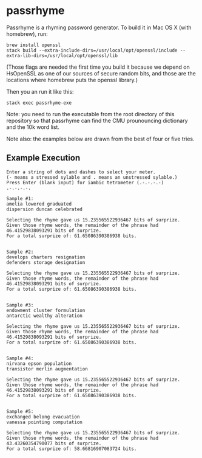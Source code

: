 # passrhyme

Passrhyme is a rhyming password generator.  To build it in Mac OS X (with homebrew), run:
```
brew install openssl
stack build --extra-include-dirs=/usr/local/opt/openssl/include --extra-lib-dirs=/usr/local/opt/openssl/lib
```
(Those flags are needed the first time you build it because we depend on HsOpenSSL as one of our sources of secure random bits, and those are the locations where homebrew puts the openssl library.)

Then you an run it like this:

```
stack exec passrhyme-exe
```


Note: you need to run the executable from the root directory of this repository so that passrhyme can find the CMU prounouncing
dictionary and the 10k word list.

Note also: the examples below are drawn from the best of four or five tries.

## Example Execution

```
Enter a string of dots and dashes to select your meter.
(- means a stressed sylable and . means an unstressed sylable.)
Press Enter (blank input) for iambic tetrameter (.-.-.-.-)
.-.-.-.-.

Sample #1:
amelia lowered graduated
dispersion duncan celebrated

Selecting the rhyme gave us 15.235565522936467 bits of surprize.
Given those rhyme words, the remainder of the phrase had 46.41529838093291 bits of surprize.
For a total surprize of: 61.65086390386938 bits.


Sample #2:
develops charters resignation
defenders storage designation

Selecting the rhyme gave us 15.235565522936467 bits of surprize.
Given those rhyme words, the remainder of the phrase had 46.41529838093291 bits of surprize.
For a total surprize of: 61.65086390386938 bits.


Sample #3:
endowment cluster formulation
antarctic wealthy alteration

Selecting the rhyme gave us 15.235565522936467 bits of surprize.
Given those rhyme words, the remainder of the phrase had 46.41529838093291 bits of surprize.
For a total surprize of: 61.65086390386938 bits.


Sample #4:
nirvana epson population
transistor merlin augmentation

Selecting the rhyme gave us 15.235565522936467 bits of surprize.
Given those rhyme words, the remainder of the phrase had 46.41529838093291 bits of surprize.
For a total surprize of: 61.65086390386938 bits.


Sample #5:
exchanged belong evacuation
vanessa pointing computation

Selecting the rhyme gave us 15.235565522936467 bits of surprize.
Given those rhyme words, the remainder of the phrase had 43.43260354790077 bits of surprize.
For a total surprize of: 58.66816907083724 bits.
```
